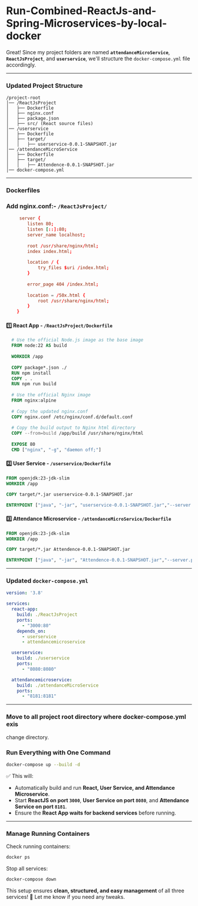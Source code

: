# Run-Combined-ReactJs-and-Spring-Microservices-by-local-docker

Great! Since my project folders are named **`attendanceMicroService`**, **`ReactJsProject`**, and **`userservice`**, we'll structure the `docker-compose.yml` file accordingly.  

---

### **Updated Project Structure**
```
/project-root
│── /ReactJsProject
│   ├── Dockerfile
│   ├── nginx.conf
│   ├── package.json
│   ├── src/ (React source files)
│── /userservice
│   ├── Dockerfile
│   ├── target/
│   │   ├── userservice-0.0.1-SNAPSHOT.jar
│── /attendanceMicroService
│   ├── Dockerfile
│   ├── target/
│   │   ├── Attendence-0.0.1-SNAPSHOT.jar
│── docker-compose.yml
```

---

### **Dockerfiles**

### **Add nginx.conf:- `/ReactJsProject/`**

```nginx.conf
     server {
        listen 80;
        listen [::]:80;
        server_name localhost;
    
        root /usr/share/nginx/html;
        index index.html;
    
        location / {
            try_files $uri /index.html;
        }
    
        error_page 404 /index.html;
    
        location = /50x.html {
            root /usr/share/nginx/html;
        }
    }


```

#### **1️⃣ React App - `/ReactJsProject/Dockerfile`**
```dockerfile
  # Use the official Node.js image as the base image
  FROM node:22 AS build
  
  WORKDIR /app
  
  COPY package*.json ./
  RUN npm install
  COPY . .
  RUN npm run build
  
  # Use the official Nginx image
  FROM nginx:alpine
  
  # Copy the updated nginx.conf
  COPY nginx.conf /etc/nginx/conf.d/default.conf
  
  # Copy the build output to Nginx html directory
  COPY --from=build /app/build /usr/share/nginx/html
  
  EXPOSE 80
  CMD ["nginx", "-g", "daemon off;"]

```

#### **2️⃣ User Service - `/userservice/Dockerfile`**
```dockerfile
FROM openjdk:23-jdk-slim
WORKDIR /app

COPY target/*.jar userservice-0.0.1-SNAPSHOT.jar

ENTRYPOINT ["java", "-jar", "userservice-0.0.1-SNAPSHOT.jar","--server.port=8080"]
```

#### **3️⃣ Attendance Microservice - `/attendanceMicroService/Dockerfile`**
```dockerfile
FROM openjdk:23-jdk-slim
WORKDIR /app

COPY target/*.jar Attendence-0.0.1-SNAPSHOT.jar

ENTRYPOINT ["java", "-jar", "Attendence-0.0.1-SNAPSHOT.jar","--server.port=8181"]
```

---

### **Updated `docker-compose.yml`**
```yaml
version: '3.8'

services:
  react-app:
    build: ./ReactJsProject
    ports:
      - "3000:80"
    depends_on:
      - userservice
      - attendancemicroservice

  userservice:
    build: ./userservice
    ports:
      - "8080:8080"

  attendancemicroservice:
    build: ./attendanceMicroService
    ports:
      - "8181:8181"
```

---


### **Move to all project root directory where docker-compose.yml exis**
change directory.


### **Run Everything with One Command**
```bash
docker-compose up --build -d
```

✅ This will:
- Automatically build and run **React, User Service, and Attendance Microservice**.
- Start **ReactJS on port `3000`**, **User Service on port `8080`**, and **Attendance Service on port `8181`**.
- Ensure the **React App waits for backend services** before running.

---

### **Manage Running Containers**
Check running containers:
```bash
docker ps
```
Stop all services:
```bash
docker-compose down
```

This setup ensures **clean, structured, and easy management** of all three services! 🚀 Let me know if you need any tweaks.
